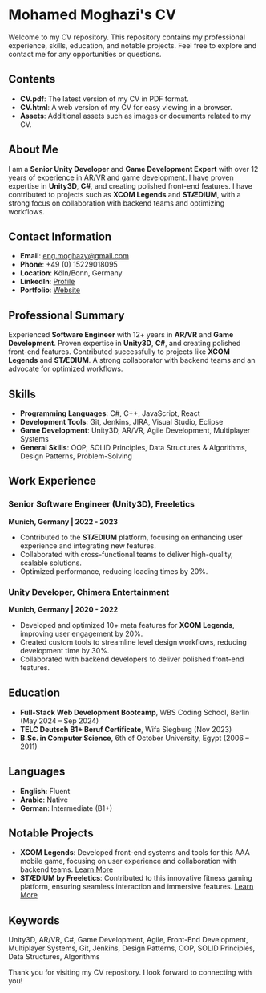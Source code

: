 # Mohamed Moghazi's CV

Welcome to my CV repository. This repository contains my professional experience, skills, education, and notable projects. Feel free to explore and contact me for any opportunities or questions.

## Contents

- **CV.pdf**: The latest version of my CV in PDF format.
- **CV.html**: A web version of my CV for easy viewing in a browser.
- **Assets**: Additional assets such as images or documents related to my CV.

## About Me

I am a **Senior Unity Developer** and **Game Development Expert** with over 12 years of experience in AR/VR and game development. I have proven expertise in **Unity3D**, **C#**, and creating polished front-end features. I have contributed to projects such as **XCOM Legends** and **STÆDIUM**, with a strong focus on collaboration with backend teams and optimizing workflows.

## Contact Information

- **Email**: [eng.moghazy@gmail.com](mailto:eng.moghazy@gmail.com)
- **Phone**: +49 (0) 15229018095
- **Location**: Köln/Bonn, Germany
- **LinkedIn**: [Profile](https://www.linkedin.com/in/mohamed-moghazi-9a729554/)
- **Portfolio**: [Website](https://engmoghazy.wixsite.com/moghazy)

## Professional Summary

Experienced **Software Engineer** with 12+ years in **AR/VR** and **Game Development**. Proven expertise in **Unity3D**, **C#**, and creating polished front-end features. Contributed successfully to projects like **XCOM Legends** and **STÆDIUM**. A strong collaborator with backend teams and an advocate for optimized workflows.

## Skills

- **Programming Languages**: C#, C++, JavaScript, React
- **Development Tools**: Git, Jenkins, JIRA, Visual Studio, Eclipse
- **Game Development**: Unity3D, AR/VR, Agile Development, Multiplayer Systems
- **General Skills**: OOP, SOLID Principles, Data Structures & Algorithms, Design Patterns, Problem-Solving

## Work Experience

### Senior Software Engineer (Unity3D), Freeletics
**Munich, Germany | 2022 - 2023**
- Contributed to the **STÆDIUM** platform, focusing on enhancing user experience and integrating new features.
- Collaborated with cross-functional teams to deliver high-quality, scalable solutions.
- Optimized performance, reducing loading times by 20%.

### Unity Developer, Chimera Entertainment
**Munich, Germany | 2020 - 2022**
- Developed and optimized 10+ meta features for **XCOM Legends**, improving user engagement by 20%.
- Created custom tools to streamline level design workflows, reducing development time by 30%.
- Collaborated with backend developers to deliver polished front-end features.

## Education

- **Full-Stack Web Development Bootcamp**, WBS Coding School, Berlin (May 2024 – Sep 2024)
- **TELC Deutsch B1+ Beruf Certificate**, Wifa Siegburg (Nov 2023)
- **B.Sc. in Computer Science**, 6th of October University, Egypt (2006 – 2011)

## Languages

- **English**: Fluent
- **Arabic**: Native
- **German**: Intermediate (B1+)

## Notable Projects

- **XCOM Legends**: Developed front-end systems and tools for this AAA mobile game, focusing on user experience and collaboration with backend teams. [Learn More](https://chimera-entertainment.com/xcom/)
- **STÆDIUM by Freeletics**: Contributed to this innovative fitness gaming platform, ensuring seamless interaction and immersive features. [Learn More](https://www.staedium.com/)

## Keywords

Unity3D, AR/VR, C#, Game Development, Agile, Front-End Development, Multiplayer Systems, Git, Jenkins, Design Patterns, OOP, SOLID Principles, Data Structures, Algorithms

Thank you for visiting my CV repository. I look forward to connecting with you!
